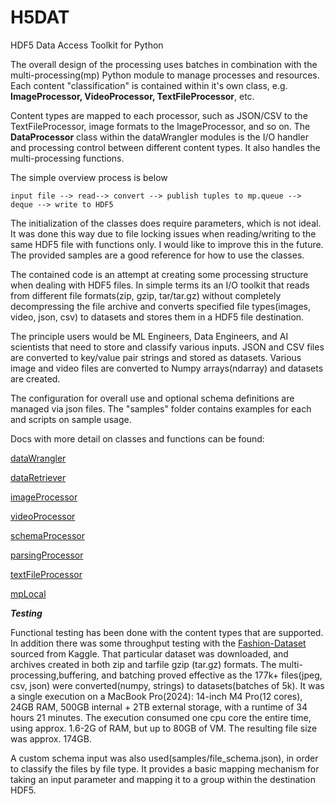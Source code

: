 # H5DAT
HDF5 Data Access Toolkit for Python 

The overall design of the processing uses batches in combination with the multi-processing(mp) 
Python module to manage processes and resources. Each content "classification" is contained within 
it's own class, e.g. **ImageProcessor, VideoProcessor, TextFileProcessor**, etc. 

Content types are mapped to each processor, such as JSON/CSV to the TextFileProcessor, image formats
to the ImageProcessor, and so on. The **DataProcessor** class within the dataWrangler modules is the I/O
handler and processing control between different content types. It also handles the multi-processing functions.

The simple overview process is below

    input file --> read--> convert --> publish tuples to mp.queue --> deque --> write to HDF5

The initialization of the classes does require parameters, which is not ideal. It was done this way due
to file locking issues when reading/writing to the same HDF5 file with functions only. I would like to
improve this in the future. The provided samples are a good reference for how to use the classes.

The contained code is an attempt at creating some processing structure when dealing with HDF5 files.
In simple terms its an I/O toolkit that reads from different file formats(zip, gzip, tar/tar.gz)
without completely decompressing the file archive and converts specified file types(images, video,
json, csv) to datasets and stores them in a HDF5 file destination.

The principle users would be ML Engineers, Data Engineers, and AI scientists that need to store
and classify various inputs. JSON and CSV files are converted to key/value pair strings and stored
as datasets. Various image and video files are converted to Numpy arrays(ndarray) and datasets are
created.

The configuration for overall use and optional schema definitions are managed via json files. 
The "samples" folder contains examples for each and scripts on sample usage.

Docs with more detail on classes and functions can be found:

[dataWrangler](hdfa/src/hdfa/processors/htmldoc/dataWrangler.html)

[dataRetriever](hdfa/src/hdfa/processors/htmldoc/dataRetriever.html)

[imageProcessor](hdfa/src/hdfa/processors/htmldoc/imageProcessor.html)

[videoProcessor](hdfa/src/hdfa/processors/htmldoc/videoProcessor.html)

[schemaProcessor](hdfa/src/hdfa/processors/htmldoc/schemaProcessor.html)

[parsingProcessor](hdfa/src/hdfa/processors/htmldoc/parsingProcessor.html)

[textFileProcessor](hdfa/src/hdfa/processors/htmldoc/textFileProcessor.html)

[mpLocal](hdfa/src/hdfa/processors/htmldoc/mpLocal.html)

***Testing***

Functional testing has been done with the content types that are supported. In addition
there was some throughput testing with the [Fashion-Dataset](https://www.kaggle.com/datasets/paramaggarwal/fashion-product-images-dataset)
sourced from Kaggle. That particular dataset was downloaded, and archives created in both zip and tarfile gzip (tar.gz) formats. The 
multi-processing,buffering, and batching proved effective as the 177k+ files(jpeg, csv, json) were converted(numpy, strings) to datasets(batches of 5k). 
It was a single execution on a MacBook Pro(2024): 14-inch M4 Pro(12 cores), 24GB RAM, 500GB internal + 2TB external storage,
with a runtime of 34 hours 21 minutes. The execution consumed one cpu core the entire time, using approx. 1.6-2G of RAM, but
up to 80GB of VM. The resulting file size was approx. 174GB.

A custom schema input was also used(samples/file_schema.json), in order to classify the files by file type. It provides a basic
mapping mechanism for taking an input parameter and mapping it to a group within the destination HDF5. 


